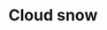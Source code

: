 ---
title: Cloud snow
tags: ["cloud", "snow", "snowfall", "snowflakes", "snowy day", "snowstorm"]
icon: cloud-snow
svg: '<svg xmlns="http://www.w3.org/2000/svg" width="24" height="24" fill="none" viewBox="0 0 24 24" stroke-width="1.5" stroke-linecap="round" stroke-linejoin="round" stroke="currentColor"><path d="M12.004 17.5 12 17m4.004-1.5L16 15m-7.996.5L8 15m4.004 6L12 20.5m4.004-1.5L16 18.5m-7.996.5L8 18.5M19.825 17c4.495-3.16.475-7.73-3.706-7.73C13.296-1.732-3.265 7.368 4.074 15.662"/></svg>'
---